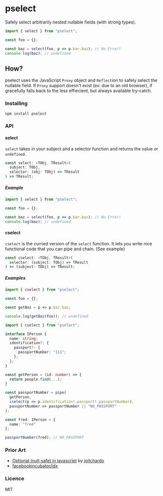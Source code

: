 # pselect

Safely select arbitrarily nested nullable fields (with strong types).

```js
import { select } from "pselect";

const foo = {};

const baz = select(foo, p => p.bar.baz); // No Error!
console.log(baz); // undefined
```

## How?

pselect uses the JavaScript `Proxy` object and `Reflect`ion to safely select the nullable field. If `Proxy` support doesn't exist (ex: due to an old browser), if gracefully falls back to the less effiecient, but always available try-catch.

### Installing

```sh
npm install pselect
```

### API

#### select

`select` takes in your subject and a selector function and returns the value or `undefined`.

```ts
const select: <TObj, TResult>(
  subject: TObj,
  selector: (obj: TObj) => TResult
) => TResult;
```

##### Example

```js
import { select } from "pselect";

const foo = {};

const baz = select(foo, p => p.bar.baz); // No Error!
console.log(baz); // undefined
```

#### cselect

`cselect` is the curried version of the `select` function. It lets you write nice functional code that you can pipe and chain. (See example)

```ts
const cselect: <TObj, TResult>(
  selector: (subject: TObj) => TResult
) => (subject: TObj) => TResult;
```

##### Examples

```js
import { cselect } from "pselect";

const foo = {};

const getBaz = p => p.bar.baz;

console.log(getBaz(foo)); // undefined
```

```ts
import { cselect } from "pselect";

interface IPerson {
  name: string;
  identification?: {
    passport?: {
      passportNumber: "111";
    };
  };
}

const getPerson = (id: number) => {
  return people.find(...);
}

const passportNumber = pipe(
  getPerson,
  cselect(p => p.identification!.passport!.passportNumber),
  passportNumber => passportNumber || "NO_PASSPORT"
);

const fred: IPerson = {
  name: "fred"
};

passportNumber(fred); // NO_PASSPORT
```

### Prior Art

- [Optional (null-safe) in javascript](https://dev.to/pichardoj/optional-null-safe-in-javascript-1b7k) by [jpitchardo](https://twitter.com/jpitchardo)
- [facebookincubator/idx](https://github.com/facebookincubator/idx)

### Licence

MIT
